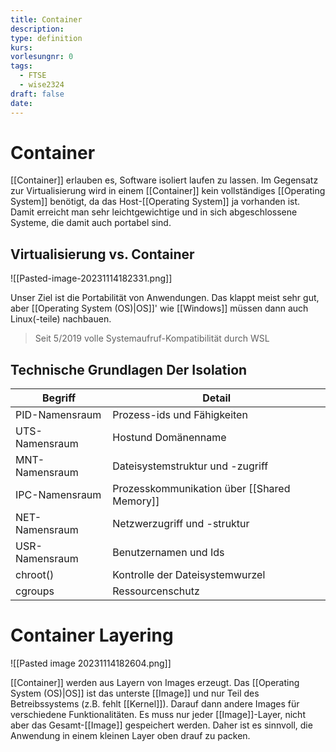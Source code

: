 ```yaml
---
title: Container
description: 
type: definition
kurs: 
vorlesungnr: 0
tags:
  - FTSE
  - wise2324
draft: false
date:
---
```


# Container

[[Container]] erlauben es, Software isoliert laufen zu lassen. Im Gegensatz zur Virtualisierung wird in einem [[Container]] kein vollständiges [[Operating System]] benötigt, da das Host-[[Operating System]] ja vorhanden ist. Damit erreicht man sehr leichtgewichtige und in sich abgeschlossene Systeme, die damit auch portabel sind.

## Virtualisierung vs. Container

![[Pasted-image-20231114182331.png]]

Unser Ziel ist die Portabilität von Anwendungen. Das klappt meist sehr gut, aber [[Operating System (OS)|OS]]' wie [[Windows]] müssen dann auch Linux(-teile) nachbauen.

> Seit 5/2019 volle Systemaufruf-Kompatibilität durch WSL

## Technische Grundlagen Der Isolation

| Begriff        | Detail                                  |
| -------------- | --------------------------------------- |
| PID-Namensraum | Prozess-ids und Fähigkeiten             |
| UTS-Namensraum | Hostund Domänenname                     |
| MNT-Namensraum | Dateisystemstruktur und -zugriff        |
| IPC-Namensraum | Prozesskommunikation über [[Shared Memory]] |
| NET-Namensraum | Netzwerzugriff und -struktur            |
| USR-Namensraum | Benutzernamen und Ids                   |
| chroot()       | Kontrolle der Dateisystemwurzel         |
| cgroups        | Ressourcenschutz                        |

# Container Layering

![[Pasted image 20231114182604.png]] 

[[Container]] werden aus Layern von Images erzeugt. Das [[Operating System (OS)|OS]] ist das unterste [[Image]] und nur Teil des Betreibssystems (z.B. fehlt [[Kernel]]). Darauf dann andere Images für verschiedene Funktionalitäten. Es muss nur jeder [[Image]]-Layer, nicht aber das Gesamt-[[Image]] gespeichert werden. Daher ist es sinnvoll, die Anwendung in einem kleinen Layer oben drauf zu packen.
